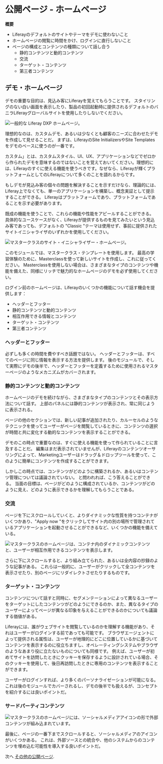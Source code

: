 # 公開ページ - ホームページ

**概要**

* Liferayのデフォルトのサイトやテーマをデモに使わないこと
* ホームページの閲覧に時間をかけ、ログインに直行しないこと
* ページの構成とコンテンツの種類について話し合う
  * 静的コンテンツと動的コンテンツ
  * 交流
  * ターゲット・コンテンツ
  * 第三者コンテンツ

## デモ・ホームページ

デモの重要な目的は、見込み客にLiferayを覚えてもらうことです。 スタイリングのない白い画面を表示したり、製品の初回起動時に提供されるデフォルトのバニラLiferayグローバルサイトを使用したりしないでください。

![一般的な Liferay DXP ホームページ。](./demo-home-page/images/01.png)

理想的なのは、カスタムデモ、あるいは少なくとも顧客のニーズに合わせたデモを作成して見せることだ。 まずは、LiferayのSite InitializersやSite Templatesをデモのベースに使うのが一番です。

カスタム」とは、カスタムスタイル、UI、UX、アプリケーションなどでゼロから作られたデモを意味するのではないことを覚えておいてください。理想的には、Liferayのすぐに使える機能を使うべきです。なぜなら、Liferayが輝くプラットフォームとしてのLiferayについて多くのことを語れるからです。

もしデモが見込み客の個々の問題を解決することを示すだけなら、理論的には、Liferay上でなくても、単一のアプリケーションを構築し、概念実証として提示することができる。 Liferayはプラットフォームであり、プラットフォームであることを示す必要があります。

既成の機能を使うことで、これらの機能や性能をアピールすることができる。 具体的なユースケースがなく、Liferayが提供するものを見てみたいという見込み客であっても、デフォルトの "Classic "テーマは使用せず、事前に提供されたサイトイニシャライザのいずれかを使用してください。

![マスタークラスのサイト・イニシャライザー・ホームページ。](./demo-home-page/images/02.png)

このモジュールでは、マスタークラス・テンプレートを使用します。 最高の学習体験のために、Masterclassを使って新しいサイトを作成し、これに従ってください。 Masterclassを使用しない場合は、さまざまなタイプのコンテンツや機能を備えた、同様にリッチで魅力的なホームページのデモを必ず使用してください。

ログイン前のホームページは、Liferayのいくつかの機能について話す機会を提供します：

* ヘッダーとフッター
* 静的コンテンツと動的コンテンツ
* 相互作用できる情報とコンテンツ
* ターゲット・コンテンツ
* 第三者コンテンツ

### ヘッダーとフッター

必ずしも多くの時間を費やすべき話題ではない。 ヘッダーとフッターは、すべてのページに同じ情報を表示する方法を提供します。 後のモジュールで、そして実際にデモの後半で、ヘッダーとフッターを定義するために使用されるマスターページのようなメカニズムがカバーされます。

### 静的コンテンツと動的コンテンツ

ホームページのデモを続けながら、さまざまなタイプのコンテンツとその表示方法について話す。 上部のパネルには静的コンテンツが表示され、常に同じように表示される。

ページの他のセクションでは、新しい記事が追加されたり、カルーセルのようなテクニックを使ってユーザーがページを閲覧しているときに、コンテンツの選択が時間と共に変化する動的なコンテンツを表示することができる。

デモのこの時点で重要なのは、すぐに使える機能を使って作られていることに言及することだ。 編集はまだ表示されていませんが、Liferayのコンテンツオーサリングによって、Marketingユーザーはドラッグ＆ドロップツールを使って、このように簡単にコンテンツを作成することができます。

しかしこの時点では、コンテンツがどのように構築されるか、あるいはコンテンツ管理については議論されていない。 と問われれば、こう答えることができる。 当面の目標は、ページがどのように構成されているか、コンテンツがどのように見え、どのように表示できるかを理解してもらうことである。

### 交流

ページを下にスクロールしていくと、よりダイナミックな性質を持つコンテナがいくつかあり、"Apply now "をクリックしてサイト内の別の場所で管理されているアプリケーションを起動させることができるなど、いくつかの機能を備えている。

![マスタークラスのホームページは、コンテナ内のダイナミックコンテンツと、ユーザーが相互作用できるコンテンツを表示します。](./demo-home-page/images/03.png)

さらに下にスクロールすると、より組み立てられた、あるいは全内容の抄録のような記事がある。 これらは一般的に、ユーザーがクリックして全コンテンツを表示させたり、別のページにリダイレクトさせたりするものです。

### ターゲット・コンテンツ

コンテンツについて話すと同時に、セグメンテーションによって異なるユーザーをターゲットにしたコンテンツがどのようにできるのか、また、異なるタイプのユーザーによってページが異なる印象を与えることができるのかについても議論する価値がある。

Liferayには、誰がウェブサイトを閲覧しているのかを理解する機能があり、それはユーザーがログインする前であっても可能です。 ブラウザエージェントによって提供される属性は、ユーザーが地理的にどこに位置しているかに基づいてコンテンツを表示するのに役立ちますし、オペレーティングシステムやブラウザのようなあまり役に立たないものについても同様です。 例えば、ユーザーが初めてサイトを訪問したときにクッキーを保存するように設計されている場合、そのクッキーを使用して、後日再訪問したときに専用のコンテンツを表示することができます。

ユーザーがログインすれば、より多くのパーソナライゼーションが可能になる。 これは後のモジュールでカバーされるし、デモの後半でも扱えるが、コンセプトを紹介するには良いポイントだ。

### サードパーティコンテンツ

![マスタークラスのホームページには、ソーシャルメディアアイコンの形で外部コンテンツが組み込まれています。](./demo-home-page/images/04.png)

最後に、ページの一番下までスクロールすると、ソーシャルメディアのアイコンがいくつかある。 これは、外部ソースとの統合や、他のシステムからのコンテンツを埋め込む可能性を導入する良いポイントだ。

次へ [その他の公開ページ](./other-public-pages.md).
